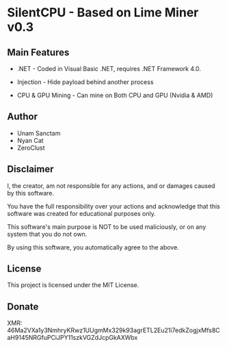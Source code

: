 # SilentCPU - Based on Lime Miner v0.3


## Main Features

* .NET - Coded in Visual Basic .NET, requires .NET Framework 4.0.

* Injection - Hide payload behind another process

* CPU & GPU Mining - Can mine on Both CPU and GPU (Nvidia & AMD)

## Author

* Unam Sanctam
* Nyan Cat
* ZeroClust

## Disclaimer

I, the creator, am not responsible for any actions, and or damages caused by this software.

You have the full responsibility over your actions and acknowledge that this software was created for educational purposes only.

This software's main purpose is NOT to be used maliciously, or on any system that you do not own.

By using this software, you automatically agree to the above.


## License

This project is licensed under the MIT License.

## Donate

XMR: 46Ma2VXa1y3NmhryKRwz1UUgmMx329k93agrETL2Eu21i7edkZogjxMfs8CaH9145NRGfuPCiJPY11szkVGZdJcpGkAXWbx
